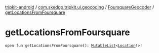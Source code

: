 [tripkit-android](../../index.md) / [com.skedgo.tripkit.ui.geocoding](../index.md) / [FoursquareGeocoder](index.md) / [getLocationsFromFoursquare](./get-locations-from-foursquare.md)

# getLocationsFromFoursquare

`open fun getLocationsFromFoursquare(): `[`MutableList`](https://kotlinlang.org/api/latest/jvm/stdlib/kotlin.collections/-mutable-list/index.html)`<`[`Location`](../../com.skedgo.android.common.model/-location/index.md)`!>!`